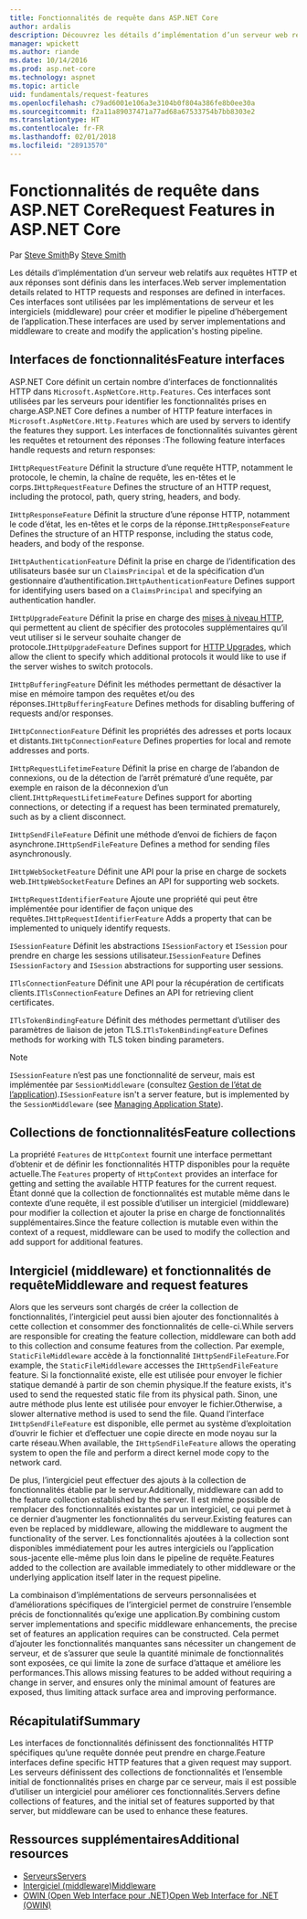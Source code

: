 ```yaml
---
title: Fonctionnalités de requête dans ASP.NET Core
author: ardalis
description: Découvrez les détails d’implémentation d’un serveur web relatifs aux requêtes et réponses HTTP qui sont définies dans les interfaces pour ASP.NET Core.
manager: wpickett
ms.author: riande
ms.date: 10/14/2016
ms.prod: asp.net-core
ms.technology: aspnet
ms.topic: article
uid: fundamentals/request-features
ms.openlocfilehash: c79ad6001e106a3e3104b0f804a386fe8b0ee30a
ms.sourcegitcommit: f2a11a89037471a77ad68a67533754b7bb8303e2
ms.translationtype: HT
ms.contentlocale: fr-FR
ms.lasthandoff: 02/01/2018
ms.locfileid: "28913570"
---
```

# <a name="request-features-in-aspnet-core"></a><span data-ttu-id="acff3-103">Fonctionnalités de requête dans ASP.NET Core</span><span class="sxs-lookup"><span data-stu-id="acff3-103">Request Features in ASP.NET Core</span></span>

<span data-ttu-id="acff3-104">Par [Steve Smith](https://ardalis.com/)</span><span class="sxs-lookup"><span data-stu-id="acff3-104">By [Steve Smith](https://ardalis.com/)</span></span>

<span data-ttu-id="acff3-105">Les détails d’implémentation d’un serveur web relatifs aux requêtes HTTP et aux réponses sont définis dans les interfaces.</span><span class="sxs-lookup"><span data-stu-id="acff3-105">Web server implementation details related to HTTP requests and responses are defined in interfaces.</span></span> <span data-ttu-id="acff3-106">Ces interfaces sont utilisées par les implémentations de serveur et les intergiciels (middleware) pour créer et modifier le pipeline d’hébergement de l’application.</span><span class="sxs-lookup"><span data-stu-id="acff3-106">These interfaces are used by server implementations and middleware to create and modify the application's hosting pipeline.</span></span>

## <a name="feature-interfaces"></a><span data-ttu-id="acff3-107">Interfaces de fonctionnalités</span><span class="sxs-lookup"><span data-stu-id="acff3-107">Feature interfaces</span></span>

<span data-ttu-id="acff3-108">ASP.NET Core définit un certain nombre d’interfaces de fonctionnalités HTTP dans `Microsoft.AspNetCore.Http.Features`. Ces interfaces sont utilisées par les serveurs pour identifier les fonctionnalités prises en charge.</span><span class="sxs-lookup"><span data-stu-id="acff3-108">ASP.NET Core defines a number of HTTP feature interfaces in `Microsoft.AspNetCore.Http.Features` which are used by servers to identify the features they support.</span></span> <span data-ttu-id="acff3-109">Les interfaces de fonctionnalités suivantes gèrent les requêtes et retournent des réponses :</span><span class="sxs-lookup"><span data-stu-id="acff3-109">The following feature interfaces handle requests and return responses:</span></span>

<span data-ttu-id="acff3-110">`IHttpRequestFeature` Définit la structure d’une requête HTTP, notamment le protocole, le chemin, la chaîne de requête, les en-têtes et le corps.</span><span class="sxs-lookup"><span data-stu-id="acff3-110">`IHttpRequestFeature` Defines the structure of an HTTP request, including the protocol, path, query string, headers, and body.</span></span>

<span data-ttu-id="acff3-111">`IHttpResponseFeature` Définit la structure d’une réponse HTTP, notamment le code d’état, les en-têtes et le corps de la réponse.</span><span class="sxs-lookup"><span data-stu-id="acff3-111">`IHttpResponseFeature` Defines the structure of an HTTP response, including the status code, headers, and body of the response.</span></span>

<span data-ttu-id="acff3-112">`IHttpAuthenticationFeature` Définit la prise en charge de l’identification des utilisateurs basée sur un `ClaimsPrincipal` et de la spécification d’un gestionnaire d’authentification.</span><span class="sxs-lookup"><span data-stu-id="acff3-112">`IHttpAuthenticationFeature` Defines support for identifying users based on a `ClaimsPrincipal` and specifying an authentication handler.</span></span>

<span data-ttu-id="acff3-113">`IHttpUpgradeFeature` Définit la prise en charge des [mises à niveau HTTP](https://tools.ietf.org/html/rfc2616.html#section-14.42), qui permettent au client de spécifier des protocoles supplémentaires qu’il veut utiliser si le serveur souhaite changer de protocole.</span><span class="sxs-lookup"><span data-stu-id="acff3-113">`IHttpUpgradeFeature` Defines support for [HTTP Upgrades](https://tools.ietf.org/html/rfc2616.html#section-14.42), which allow the client to specify which additional protocols it would like to use if the server wishes to switch protocols.</span></span>

<span data-ttu-id="acff3-114">`IHttpBufferingFeature` Définit les méthodes permettant de désactiver la mise en mémoire tampon des requêtes et/ou des réponses.</span><span class="sxs-lookup"><span data-stu-id="acff3-114">`IHttpBufferingFeature` Defines methods for disabling buffering of requests and/or responses.</span></span>

<span data-ttu-id="acff3-115">`IHttpConnectionFeature` Définit les propriétés des adresses et ports locaux et distants.</span><span class="sxs-lookup"><span data-stu-id="acff3-115">`IHttpConnectionFeature` Defines properties for local and remote addresses and ports.</span></span>

<span data-ttu-id="acff3-116">`IHttpRequestLifetimeFeature` Définit la prise en charge de l’abandon de connexions, ou de la détection de l’arrêt prématuré d’une requête, par exemple en raison de la déconnexion d’un client.</span><span class="sxs-lookup"><span data-stu-id="acff3-116">`IHttpRequestLifetimeFeature` Defines support for aborting connections, or detecting if a request has been terminated prematurely, such as by a client disconnect.</span></span>

<span data-ttu-id="acff3-117">`IHttpSendFileFeature` Définit une méthode d’envoi de fichiers de façon asynchrone.</span><span class="sxs-lookup"><span data-stu-id="acff3-117">`IHttpSendFileFeature` Defines a method for sending files asynchronously.</span></span>

<span data-ttu-id="acff3-118">`IHttpWebSocketFeature` Définit une API pour la prise en charge de sockets web.</span><span class="sxs-lookup"><span data-stu-id="acff3-118">`IHttpWebSocketFeature` Defines an API for supporting web sockets.</span></span>

<span data-ttu-id="acff3-119">`IHttpRequestIdentifierFeature` Ajoute une propriété qui peut être implémentée pour identifier de façon unique des requêtes.</span><span class="sxs-lookup"><span data-stu-id="acff3-119">`IHttpRequestIdentifierFeature` Adds a property that can be implemented to uniquely identify requests.</span></span>

<span data-ttu-id="acff3-120">`ISessionFeature` Définit les abstractions `ISessionFactory` et `ISession` pour prendre en charge les sessions utilisateur.</span><span class="sxs-lookup"><span data-stu-id="acff3-120">`ISessionFeature` Defines `ISessionFactory` and `ISession` abstractions for supporting user sessions.</span></span>

<span data-ttu-id="acff3-121">`ITlsConnectionFeature` Définit une API pour la récupération de certificats clients.</span><span class="sxs-lookup"><span data-stu-id="acff3-121">`ITlsConnectionFeature` Defines an API for retrieving client certificates.</span></span>

<span data-ttu-id="acff3-122">`ITlsTokenBindingFeature` Définit des méthodes permettant d’utiliser des paramètres de liaison de jeton TLS.</span><span class="sxs-lookup"><span data-stu-id="acff3-122">`ITlsTokenBindingFeature` Defines methods for working with TLS token binding parameters.</span></span>

> [!NOTE]
> <span data-ttu-id="acff3-123">`ISessionFeature` n’est pas une fonctionnalité de serveur, mais est implémentée par `SessionMiddleware` (consultez [Gestion de l’état de l’application](app-state.md)).</span><span class="sxs-lookup"><span data-stu-id="acff3-123">`ISessionFeature` isn't a server feature, but is implemented by the `SessionMiddleware` (see [Managing Application State](app-state.md)).</span></span>

## <a name="feature-collections"></a><span data-ttu-id="acff3-124">Collections de fonctionnalités</span><span class="sxs-lookup"><span data-stu-id="acff3-124">Feature collections</span></span>

<span data-ttu-id="acff3-125">La propriété `Features` de `HttpContext` fournit une interface permettant d’obtenir et de définir les fonctionnalités HTTP disponibles pour la requête actuelle.</span><span class="sxs-lookup"><span data-stu-id="acff3-125">The `Features` property of `HttpContext` provides an interface for getting and setting the available HTTP features for the current request.</span></span> <span data-ttu-id="acff3-126">Étant donné que la collection de fonctionnalités est mutable même dans le contexte d’une requête, il est possible d’utiliser un intergiciel (middleware) pour modifier la collection et ajouter la prise en charge de fonctionnalités supplémentaires.</span><span class="sxs-lookup"><span data-stu-id="acff3-126">Since the feature collection is mutable even within the context of a request, middleware can be used to modify the collection and add support for additional features.</span></span>

## <a name="middleware-and-request-features"></a><span data-ttu-id="acff3-127">Intergiciel (middleware) et fonctionnalités de requête</span><span class="sxs-lookup"><span data-stu-id="acff3-127">Middleware and request features</span></span>

<span data-ttu-id="acff3-128">Alors que les serveurs sont chargés de créer la collection de fonctionnalités, l’intergiciel peut aussi bien ajouter des fonctionnalités à cette collection et consommer des fonctionnalités de celle-ci.</span><span class="sxs-lookup"><span data-stu-id="acff3-128">While servers are responsible for creating the feature collection, middleware can both add to this collection and consume features from the collection.</span></span> <span data-ttu-id="acff3-129">Par exemple, `StaticFileMiddleware` accède à la fonctionnalité `IHttpSendFileFeature`.</span><span class="sxs-lookup"><span data-stu-id="acff3-129">For example, the `StaticFileMiddleware` accesses the `IHttpSendFileFeature` feature.</span></span> <span data-ttu-id="acff3-130">Si la fonctionnalité existe, elle est utilisée pour envoyer le fichier statique demandé à partir de son chemin physique.</span><span class="sxs-lookup"><span data-stu-id="acff3-130">If the feature exists, it's used to send the requested static file from its physical path.</span></span> <span data-ttu-id="acff3-131">Sinon, une autre méthode plus lente est utilisée pour envoyer le fichier.</span><span class="sxs-lookup"><span data-stu-id="acff3-131">Otherwise, a slower alternative method is used to send the file.</span></span> <span data-ttu-id="acff3-132">Quand l’interface `IHttpSendFileFeature` est disponible, elle permet au système d’exploitation d’ouvrir le fichier et d’effectuer une copie directe en mode noyau sur la carte réseau.</span><span class="sxs-lookup"><span data-stu-id="acff3-132">When available, the `IHttpSendFileFeature` allows the operating system to open the file and perform a direct kernel mode copy to the network card.</span></span>

<span data-ttu-id="acff3-133">De plus, l’intergiciel peut effectuer des ajouts à la collection de fonctionnalités établie par le serveur.</span><span class="sxs-lookup"><span data-stu-id="acff3-133">Additionally, middleware can add to the feature collection established by the server.</span></span> <span data-ttu-id="acff3-134">Il est même possible de remplacer des fonctionnalités existantes par un intergiciel, ce qui permet à ce dernier d’augmenter les fonctionnalités du serveur.</span><span class="sxs-lookup"><span data-stu-id="acff3-134">Existing features can even be replaced by middleware, allowing the middleware to augment the functionality of the server.</span></span> <span data-ttu-id="acff3-135">Les fonctionnalités ajoutées à la collection sont disponibles immédiatement pour les autres intergiciels ou l’application sous-jacente elle-même plus loin dans le pipeline de requête.</span><span class="sxs-lookup"><span data-stu-id="acff3-135">Features added to the collection are available immediately to other middleware or the underlying application itself later in the request pipeline.</span></span>

<span data-ttu-id="acff3-136">La combinaison d’implémentations de serveurs personnalisées et d’améliorations spécifiques de l’intergiciel permet de construire l’ensemble précis de fonctionnalités qu’exige une application.</span><span class="sxs-lookup"><span data-stu-id="acff3-136">By combining custom server implementations and specific middleware enhancements, the precise set of features an application requires can be constructed.</span></span> <span data-ttu-id="acff3-137">Cela permet d’ajouter les fonctionnalités manquantes sans nécessiter un changement de serveur, et de s’assurer que seule la quantité minimale de fonctionnalités sont exposées, ce qui limite la zone de surface d’attaque et améliore les performances.</span><span class="sxs-lookup"><span data-stu-id="acff3-137">This allows missing features to be added without requiring a change in server, and ensures only the minimal amount of features are exposed, thus limiting attack surface area and improving performance.</span></span>

## <a name="summary"></a><span data-ttu-id="acff3-138">Récapitulatif</span><span class="sxs-lookup"><span data-stu-id="acff3-138">Summary</span></span>

<span data-ttu-id="acff3-139">Les interfaces de fonctionnalités définissent des fonctionnalités HTTP spécifiques qu’une requête donnée peut prendre en charge.</span><span class="sxs-lookup"><span data-stu-id="acff3-139">Feature interfaces define specific HTTP features that a given request may support.</span></span> <span data-ttu-id="acff3-140">Les serveurs définissent des collections de fonctionnalités et l’ensemble initial de fonctionnalités prises en charge par ce serveur, mais il est possible d’utiliser un intergiciel pour améliorer ces fonctionnalités.</span><span class="sxs-lookup"><span data-stu-id="acff3-140">Servers define collections of features, and the initial set of features supported by that server, but middleware can be used to enhance these features.</span></span>

## <a name="additional-resources"></a><span data-ttu-id="acff3-141">Ressources supplémentaires</span><span class="sxs-lookup"><span data-stu-id="acff3-141">Additional resources</span></span>

* [<span data-ttu-id="acff3-142">Serveurs</span><span class="sxs-lookup"><span data-stu-id="acff3-142">Servers</span></span>](xref:fundamentals/servers/index)
* [<span data-ttu-id="acff3-143">Intergiciel (middleware)</span><span class="sxs-lookup"><span data-stu-id="acff3-143">Middleware</span></span>](xref:fundamentals/middleware/index)
* [<span data-ttu-id="acff3-144">OWIN (Open Web Interface pour .NET)</span><span class="sxs-lookup"><span data-stu-id="acff3-144">Open Web Interface for .NET (OWIN)</span></span>](xref:fundamentals/owin)
